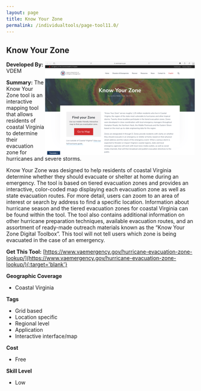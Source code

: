 ```yaml
---
layout: page
title: Know Your Zone
permalink: /individualtools/page-tool11.0/
---
```

## Know Your Zone

<img src="/images/scaled_250_400/TOOLID_11.0_ScreenCapture-1.png" style="max-height:250px;max-width:400;" align="right"/>

**Developed By:** VDEM

**Summary:** The Know Your Zone tool is an interactive mapping tool that allows residents of coastal Virginia to determine their evacuation zone for hurricanes and severe storms. 

Know Your Zone was designed to help residents of coastal Virginia determine whether they should evacuate or shelter at home during an emergency. The tool is based on tiered evacuation zones and provides an interactive, color-coded map displaying each evacuation zone as well as state evacuation routes. For more detail, users can zoom to an area of interest or search by address to find a specific location. Information about hurricane season and the tiered evacuation zones for coastal Virginia can be found within the tool. The tool also contains additional information on other hurricane preparation techniques, available evacuation routes, and an assortment of ready-made outreach materials known as the “Know Your Zone Digital Toolbox”. This tool will not tell users which zone is being evacuated in the case of an emergency. 

**Get This Tool:** [https://www.vaemergency.gov/hurricane-evacuation-zone-lookup/](https://www.vaemergency.gov/hurricane-evacuation-zone-lookup/){:target='blank'}

**Geographic Coverage**

* Coastal Virginia

**Tags**

*  Grid based
*  Location specific
*  Regional level
*  Application
*  Interactive interface/map

**Cost**

* Free

**Skill Level**

* Low

